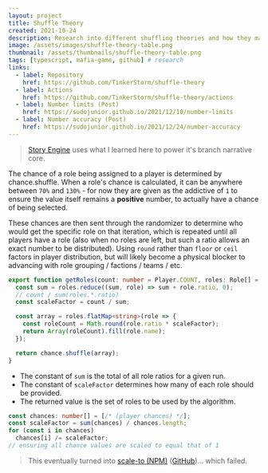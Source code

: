 ```yaml
---
layout: project
title: Shuffle Theory
created: 2021-10-24
description: Research into different shuffling theories and how they may effect a service as it scales across shards and clusters.
image: /assets/images/shuffle-theory-table.png
thumbnail: /assets/thumbnails/shuffle-theory-table.png
tags: [typescript, mafia-game, github] # research
links:
  - label: Repository
    href: https://github.com/TinkerStorm/shuffle-theory
  - label: Actions
    href: https://github.com/TinkerStorm/shuffle-theory/actions
  - label: Number limits (Post)
    href: https://sudojunior.github.io/2021/12/10/number-limits
  - label: Number accuracy (Post)
    href: https://sudojunior.github.io/2021/12/24/number-accuracy
---
```


> [Story Engine](story-engine) uses what I learned here to power it's branch narrative core.

The chance of a role being assigned to a player is determined by chance.shuffle. When a role's chance is calculated, it can be anywhere between `70%` and `130%` - for now they are given as the addictive of `1` to ensure the value itself remains a **positive** number, to actually have a chance of being selected.

These chances are then sent through the randomizer to determine who would get the specific role on that iteration, which is repeated until all players have a role (also when no roles are left, but such a ratio allows an exact number to be distributed). Using `round` rather than `floor` or `ceil` factors in player distribution, but will likely become a physical blocker to advancing with role grouping / factions / teams / etc.

```ts
export function getRoles(count: number = Player.COUNT, roles: Role[] = defaultRoles): string[] {
  const sum = roles.reduce((sum, role) => sum + role.ratio, 0);
  // count / sum(roles.*.ratio)
  const scaleFactor = count / sum;

  const array = roles.flatMap<string>(role => {
    const roleCount = Math.round(role.ratio * scaleFactor);
    return Array(roleCount).fill(role.name);
  });

  return chance.shuffle(array);
}
```

- The constant of `sum` is the total of all role ratios for a given run.
- The constant of `scaleFactor` determines how many of each role should be provided.
- The returned value is the set of roles to be used by the algorithm.

```ts
const chances: number[] = [/* (player chances) */];
const scaleFactor = sum(chances) / chances.length;
for (const i in chances)
  chances[i] /= scaleFactor;
// ensuring all chance values are scaled to equal that of 1
```

> This eventually turned into [scale-to (NPM)](https://npm.im/scale-to) ([GitHub](https://github.com/TinkerStorm/scale-to))... which failed.